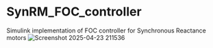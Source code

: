 # SynRM_FOC_controller
Simulink implementation of FOC controller for Synchronous Reactance motors
![Screenshot 2025-04-23 211536](https://github.com/user-attachments/assets/831327f9-d3b9-4c56-83ee-36d36146e35a)
